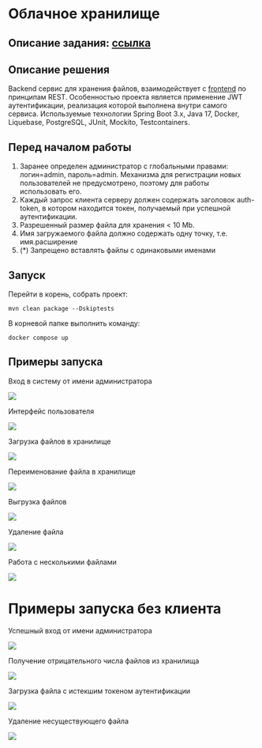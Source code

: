 # Облачное хранилище
## Описание задания: [ссылка](https://github.com/netology-code/jd-homeworks/blob/master/diploma/cloudservice.md)
## Описание решения
Backend сервис для хранения файлов, взаимодействует с [frontend](https://github.com/netology-code/jd-homeworks/tree/master/diploma/netology-diplom-frontend)
по принципам REST. Особенностью проекта является
применение JWT аутентификации, реализация которой выполнена внутри самого сервиса. Используемые технологии Spring Boot 3.x,
Java 17, Docker, Liquebase, PostgreSQL, JUnit, Mockito, Testcontainers.
## Перед началом работы
1) Заранее определен администратор с глобальными правами: логин=admin, пароль=admin. Механизма для регистрации новых пользователей не предусмотрено, поэтому для работы использовать его.
2) Каждый запрос клиента серверу должен содержать заголовок auth-token, в котором находится токен, получаемый при успешной аутентификации.
3) Разрешенный размер файла для хранения < 10 Mb.
4) Имя загружаемого файла должно содержать одну точку, т.е. имя.расширение
5) (*) Запрещено вставлять файлы с одинаковыми именами
## Запуск
Перейти в корень, собрать проект:
```
mvn clean package --Dskiptests
```
В корневой папке выполнить команду:
```
docker compose up
```
## Примеры запуска
Вход в систему от имени администратора

![](img/front/login.png)

Интерфейс пользователя

![](img/front/main_page.png)

Загрузка файлов в хранилище

![](img/front/load_file_to_main_page.png)

Переименование файла в хранилище

![](img/front/rename_file.png)

Выгрузка файлов 

![](img/front/download_file.png)

Удаление файла

![](img/front/remove_file.png)

Работа с несколькими файлами

![](img/front/download_files.png)

# Примеры запуска без клиента
Успешный вход от имени администратора

![](img/backend/login.png)

Получение отрицательного числа файлов из хранилища

![](img/backend/error_get_files.png)

Загрузка файла с истекшим токеном аутентификации

![](img/backend/error_load.png)

Удаление несуществующего файла

![](img/backend/remove_file_error.png)
